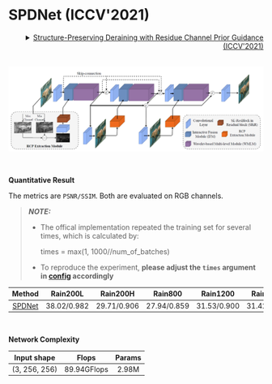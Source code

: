 # SPDNet (ICCV'2021)

<details>
<summary align="right"><a href="https://openaccess.thecvf.com/content/ICCV2021/html/Yi_Structure-Preserving_Deraining_With_Residue_Channel_Prior_Guidance_ICCV_2021_paper.html">Structure-Preserving Deraining with Residue Channel Prior Guidance (ICCV'2021)</a></summary>

```bibtex
@inproceedings{yi2021structure,
  title={Structure-Preserving Deraining with Residue Channel Prior Guidance},
  author={Yi, Qiaosi and Li, Juncheng and Dai, Qinyan and Fang, Faming and Zhang, Guixu and Zeng, Tieyong},
  booktitle={Proceedings of the IEEE/CVF International Conference on Computer Vision},
  pages={4238--4247},
  year={2021}
}
```

</details>

<br/>

![spdnet](../../figs/spdnet.png)

<br/>

**Quantitative Result**

The metrics are `PSNR/SSIM`. Both are evaluated on RGB channels.

> **_NOTE:_**
>
> - The offical implementation repeated the training set for several times, which is calculated by:
> 
>    times = max(1, 1000//num_of_batches)
>
> - To reproduce the experiment, **please adjust the `times` argument in [config](/configs/spdnet/spdnet_c32s3_l3ns3nr3.py) accordingly**

|                       Method                       |  Rain200L   |  Rain200H   |   Rain800   |  Rain1200   |  Rain1400   |
| :------------------------------------------------: | :---------: | :---------: | :---------: | :---------: | :---------: |
| [SPDNet](/configs/spdnet/spdnet_c32s3_l3ns3nr3.py) | 38.02/0.982 | 29.71/0.906 | 27.94/0.859 | 31.53/0.900 | 31.42/0.917 |

<br/>

**Network Complexity**

|  Input shape  |    Flops    | Params |
| :-----------: | :---------: | :----: |
| (3, 256, 256) | 89.94GFlops | 2.98M  |
